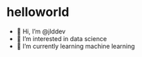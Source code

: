 # helloworld

- 👋 Hi, I’m @jlddev
- 👀 I’m interested in data science
- 🌱 I’m currently learning machine learning 

